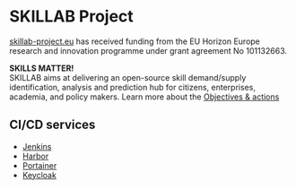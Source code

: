 # SKILLAB Project

[skillab-project.eu](https://skillab-project.eu) has received funding from the EU Horizon Europe research and innovation programme under grant agreement No 101132663.

**SKILLS MATTER!**  
SKILLAB aims at delivering an open-source skill demand/supply identification, analysis and prediction hub for citizens, enterprises, academia, and policy makers. Learn more about the [Objectives & actions](https://skillab-project.eu/objectives/)

## CI/CD services
 - [Jenkins](https://jenkins.skillab-project.eu/)
 - [Harbor](https://harbor.skillab-project.eu/)
 - [Portainer](https://portainer.skillab-project.eu/)
 - [Keycloak](https://keycloak.skillab-project.eu/)

